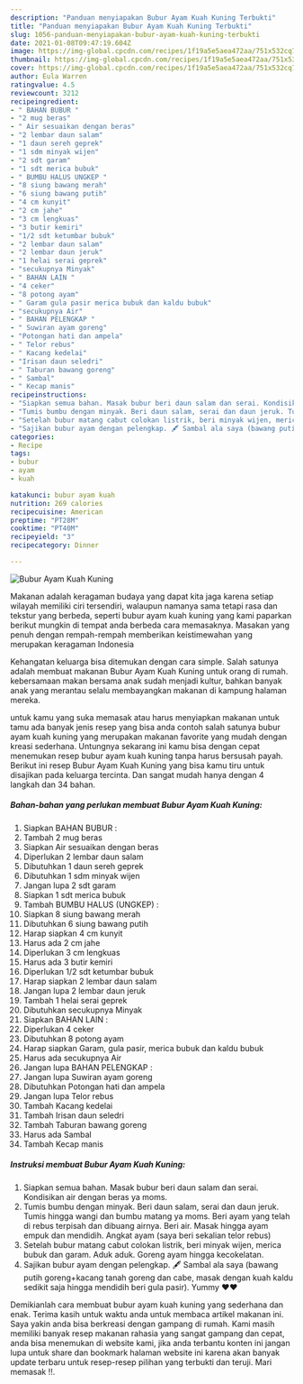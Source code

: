 ```yaml
---
description: "Panduan menyiapakan Bubur Ayam Kuah Kuning Terbukti"
title: "Panduan menyiapakan Bubur Ayam Kuah Kuning Terbukti"
slug: 1056-panduan-menyiapakan-bubur-ayam-kuah-kuning-terbukti
date: 2021-01-08T09:47:19.604Z
image: https://img-global.cpcdn.com/recipes/1f19a5e5aea472aa/751x532cq70/bubur-ayam-kuah-kuning-foto-resep-utama.jpg
thumbnail: https://img-global.cpcdn.com/recipes/1f19a5e5aea472aa/751x532cq70/bubur-ayam-kuah-kuning-foto-resep-utama.jpg
cover: https://img-global.cpcdn.com/recipes/1f19a5e5aea472aa/751x532cq70/bubur-ayam-kuah-kuning-foto-resep-utama.jpg
author: Eula Warren
ratingvalue: 4.5
reviewcount: 3212
recipeingredient:
- " BAHAN BUBUR "
- "2 mug beras"
- " Air sesuaikan dengan beras"
- "2 lembar daun salam"
- "1 daun sereh geprek"
- "1 sdm minyak wijen"
- "2 sdt garam"
- "1 sdt merica bubuk"
- " BUMBU HALUS UNGKEP "
- "8 siung bawang merah"
- "6 siung bawang putih"
- "4 cm kunyit"
- "2 cm jahe"
- "3 cm lengkuas"
- "3 butir kemiri"
- "1/2 sdt ketumbar bubuk"
- "2 lembar daun salam"
- "2 lembar daun jeruk"
- "1 helai serai geprek"
- "secukupnya Minyak"
- " BAHAN LAIN "
- "4 ceker"
- "8 potong ayam"
- " Garam gula pasir merica bubuk dan kaldu bubuk"
- "secukupnya Air"
- " BAHAN PELENGKAP "
- " Suwiran ayam goreng"
- "Potongan hati dan ampela"
- " Telor rebus"
- " Kacang kedelai"
- "Irisan daun seledri"
- " Taburan bawang goreng"
- " Sambal"
- " Kecap manis"
recipeinstructions:
- "Siapkan semua bahan. Masak bubur beri daun salam dan serai. Kondisikan air dengan beras ya moms."
- "Tumis bumbu dengan minyak. Beri daun salam, serai dan daun jeruk. Tumis hingga wangi dan bumbu matang ya moms. Beri ayam yang telah di rebus terpisah dan dibuang airnya. Beri air. Masak hingga ayam empuk dan mendidih. Angkat ayam (saya beri sekalian telor rebus)"
- "Setelah bubur matang cabut colokan listrik, beri minyak wijen, merica bubuk dan garam. Aduk aduk. Goreng ayam hingga kecokelatan."
- "Sajikan bubur ayam dengan pelengkap. 🖋 Sambal ala saya (bawang putih goreng+kacang tanah goreng dan cabe, masak dengan kuah kaldu sedikit saja hingga mendidih beri gula pasir). Yummy ❤❤"
categories:
- Recipe
tags:
- bubur
- ayam
- kuah

katakunci: bubur ayam kuah 
nutrition: 269 calories
recipecuisine: American
preptime: "PT28M"
cooktime: "PT40M"
recipeyield: "3"
recipecategory: Dinner

---
```



![Bubur Ayam Kuah Kuning](https://img-global.cpcdn.com/recipes/1f19a5e5aea472aa/751x532cq70/bubur-ayam-kuah-kuning-foto-resep-utama.jpg)

Makanan adalah keragaman budaya yang dapat kita jaga karena setiap wilayah memiliki ciri tersendiri, walaupun namanya sama tetapi rasa dan tekstur yang berbeda, seperti bubur ayam kuah kuning yang kami paparkan berikut mungkin di tempat anda berbeda cara memasaknya. Masakan yang penuh dengan rempah-rempah memberikan keistimewahan yang merupakan keragaman Indonesia



Kehangatan keluarga bisa ditemukan dengan cara simple. Salah satunya adalah membuat makanan Bubur Ayam Kuah Kuning untuk orang di rumah. kebersamaan makan bersama anak sudah menjadi kultur, bahkan banyak anak yang merantau selalu membayangkan makanan di kampung halaman mereka.

untuk kamu yang suka memasak atau harus menyiapkan makanan untuk tamu ada banyak jenis resep yang bisa anda contoh salah satunya bubur ayam kuah kuning yang merupakan makanan favorite yang mudah dengan kreasi sederhana. Untungnya sekarang ini kamu bisa dengan cepat menemukan resep bubur ayam kuah kuning tanpa harus bersusah payah.
Berikut ini resep Bubur Ayam Kuah Kuning yang bisa kamu tiru untuk disajikan pada keluarga tercinta. Dan sangat mudah hanya dengan 4 langkah dan 34 bahan.


<!--inarticleads1-->

##### Bahan-bahan yang perlukan membuat Bubur Ayam Kuah Kuning:

1. Siapkan  BAHAN BUBUR :
1. Tambah 2 mug beras
1. Siapkan  Air sesuaikan dengan beras
1. Diperlukan 2 lembar daun salam
1. Dibutuhkan 1 daun sereh geprek
1. Dibutuhkan 1 sdm minyak wijen
1. Jangan lupa 2 sdt garam
1. Siapkan 1 sdt merica bubuk
1. Tambah  BUMBU HALUS (UNGKEP) :
1. Siapkan 8 siung bawang merah
1. Dibutuhkan 6 siung bawang putih
1. Harap siapkan 4 cm kunyit
1. Harus ada 2 cm jahe
1. Diperlukan 3 cm lengkuas
1. Harus ada 3 butir kemiri
1. Diperlukan 1/2 sdt ketumbar bubuk
1. Harap siapkan 2 lembar daun salam
1. Jangan lupa 2 lembar daun jeruk
1. Tambah 1 helai serai geprek
1. Dibutuhkan secukupnya Minyak
1. Siapkan  BAHAN LAIN :
1. Diperlukan 4 ceker
1. Dibutuhkan 8 potong ayam
1. Harap siapkan  Garam, gula pasir, merica bubuk dan kaldu bubuk
1. Harus ada secukupnya Air
1. Jangan lupa  BAHAN PELENGKAP :
1. Jangan lupa  Suwiran ayam goreng
1. Dibutuhkan Potongan hati dan ampela
1. Jangan lupa  Telor rebus
1. Tambah  Kacang kedelai
1. Tambah Irisan daun seledri
1. Tambah  Taburan bawang goreng
1. Harus ada  Sambal
1. Tambah  Kecap manis




<!--inarticleads2-->

##### Instruksi membuat  Bubur Ayam Kuah Kuning:

1. Siapkan semua bahan. Masak bubur beri daun salam dan serai. Kondisikan air dengan beras ya moms.
1. Tumis bumbu dengan minyak. Beri daun salam, serai dan daun jeruk. Tumis hingga wangi dan bumbu matang ya moms. Beri ayam yang telah di rebus terpisah dan dibuang airnya. Beri air. Masak hingga ayam empuk dan mendidih. Angkat ayam (saya beri sekalian telor rebus)
1. Setelah bubur matang cabut colokan listrik, beri minyak wijen, merica bubuk dan garam. Aduk aduk. Goreng ayam hingga kecokelatan.
1. Sajikan bubur ayam dengan pelengkap. 🖋 Sambal ala saya (bawang putih goreng+kacang tanah goreng dan cabe, masak dengan kuah kaldu sedikit saja hingga mendidih beri gula pasir). Yummy ❤❤




Demikianlah cara membuat bubur ayam kuah kuning yang sederhana dan enak. Terima kasih untuk waktu anda untuk membaca artikel makanan ini. Saya yakin anda bisa berkreasi dengan gampang di rumah. Kami masih memiliki banyak resep makanan rahasia yang sangat gampang dan cepat, anda bisa menemukan di website kami, jika anda terbantu konten ini jangan lupa untuk share dan bookmark halaman website ini karena akan banyak update terbaru untuk resep-resep pilihan yang terbukti dan teruji. Mari memasak !!. 
